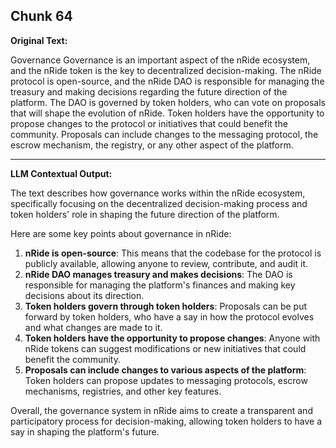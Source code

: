 ## Chunk 64

**Original Text:**

Governance
Governance is an important aspect of the nRide ecosystem, and the nRide token is the key to decentralized
decision-making. The nRide protocol is open-source, and the nRide DAO is responsible for managing the
treasury and making decisions regarding the future direction of the platform. The DAO is governed by token holders, who can vote on proposals that will shape the evolution of nRide. Token holders have the opportunity to propose changes to the protocol or initiatives that could benefit the
community. Proposals can include changes to the messaging protocol, the escrow mechanism, the registry,
or any other aspect of the platform.

---

**LLM Contextual Output:**

The text describes how governance works within the nRide ecosystem, specifically focusing on the decentralized decision-making process and token holders' role in shaping the future direction of the platform.

Here are some key points about governance in nRide:

1. **nRide is open-source**: This means that the codebase for the protocol is publicly available, allowing anyone to review, contribute, and audit it.
2. **nRide DAO manages treasury and makes decisions**: The DAO is responsible for managing the platform's finances and making key decisions about its direction.
3. **Token holders govern through token holders**: Proposals can be put forward by token holders, who have a say in how the protocol evolves and what changes are made to it.
4. **Token holders have the opportunity to propose changes**: Anyone with nRide tokens can suggest modifications or new initiatives that could benefit the community.
5. **Proposals can include changes to various aspects of the platform**: Token holders can propose updates to messaging protocols, escrow mechanisms, registries, and other key features.

Overall, the governance system in nRide aims to create a transparent and participatory process for decision-making, allowing token holders to have a say in shaping the platform's future.
